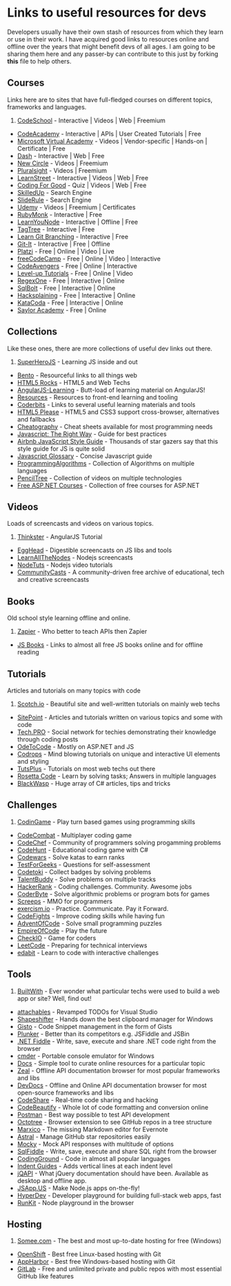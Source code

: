 # Links to useful resources for devs

Developers usually have their own stash of resources from which they learn or use in their work. I have acquired good links to resources online and offline over the years that might benefit devs of all ages. I am going to be sharing them here and any passer-by can contribute to this just by forking **this** file to help others.

## Courses

Links here are to sites that have full-fledged courses on different topics, frameworks and languages.
 
1. [CodeSchool](http://www.codeschool.com) - Interactive | Videos | Web | Freemium
* [CodeAcademy](http://www.codeacademy.com) - Interactive | APIs | User Created Tutorials | Free
* [Microsoft Virtual Academy](http://www.microsoftvirtualacademy.com) - Videos | Vendor-specific | Hands-on | Certificate | Free
* [Dash](https://dash.generalassemb.ly) - Interactive | Web | Free
* [New Circle](http://www.thenewcircle.com) - Videos | Freemium
* [Pluralsight](http://www.pluralsight.com) - Videos | Freemium
* [LearnStreet](http://www.learnstreet.com) - Interactive | Videos | Web | Free
* [Coding For Good](http://cfg.good.is) - Quiz | Videos | Web | Free
* [SkilledUp](http://www.skilledup.com) - Search Engine
* [SlideRule](http://www.mysliderule.com) - Search Engine
* [Udemy](https://www.udemy.com) - Videos | Freemium | Certificates
* [RubyMonk](https://rubymonk.com) - Interactive | Free
* [LearnYouNode](https://github.com/workshopper/learnyounode) - Interactive | Offline | Free
* [TagTree](http://tagtree.tv/) - Interactive | Free
* [Learn Git Branching](http://pcottle.github.io/learnGitBranching/) - Interactive | Free
* [Git-It](https://github.com/jlord/git-it) - Interactive | Free | Offline
* [Platzi](https://courses.platzi.com/) - Free | Online | Video | Live
* [freeCodeCamp](http://www.freecodecamp.com/) - Free | Online | Video | Interactive
* [CodeAvengers](http://www.codeavengers.com/) - Free | Online | Interactive
* [Level-up Tutorials](http://leveluptuts.com/) - Free | Online | Video
* [RegexOne](http://regexone.com) - Free | Interactive | Online
* [SqlBolt](http://sqlbolt.com) - Free | Interactive | Online
* [Hacksplaining](https://www.hacksplaining.com) - Free | Interactive | Online
* [KataCoda](https://katacoda.com/) - Free | Interactive | Online 
* [Saylor Academy](https://learn.saylor.org/) - Free | Online

## Collections

Like these ones, there are more collections of useful dev links out there.

1. [SuperHeroJS](http://www.superherojs.com/) - Learning JS inside and out
* [Bento](http://www.bento.io) - Resourceful links to all things web 
* [HTML5 Rocks](http://www.html5rocks.com) - HTML5 and Web Techs
* [AngularJS-Learning](https://github.com/jmcunningham/AngularJS-Learning) - Butt-load of learning material on AngularJS!
* [Resources](https://github.com/tevko/Resources) - Resources to front-end learning and tooling
* [Coderbits](https://coderbits.com/posts) - Links to several useful learning materials and tools
* [HTML5 Please](http://html5please.com) - HTML5 and CSS3 support cross-browser, alternatives and fallbacks 
* [Cheatography](http://www.cheatography.com) - Cheat sheets available for most programming needs
* [Javascript: The Right Way](http://jstherightway.org) - Guide for best practices
* [Airbnb JavaScript Style Guide](https://github.com/airbnb/javascript) - Thousands of star gazers say that this style guide for JS is quite solid
* [Javascript Glossary](http://www.codecademy.com/glossary/javascript) - Concise Javascript guide
* [ProgrammingAlgorithms](https://www.programmingalgorithms.com/) - Collection of Algorithms on multiple languages
* [PencilTree](https://www.penciltree.com/) - Collection of videos on multiple technologies
* [Free ASP.NET Courses](https://www.asp.net/free-courses) - Collection of free courses for ASP.NET

## Videos

Loads of screencasts and videos on various topics.

1. [Thinkster](http://www.thinkster.io) - AngularJS Tutorial
*  [EggHead](https://egghead.io) - Digestible screencasts on JS libs and tools
*  [LearnAllTheNodes](http://www.learnallthenodes.com/) - Nodejs screencasts
*  [NodeTuts](http://nodetuts.com/) - Nodejs video tutorials
*  [CommunityCasts](http://communitycasts.co/) - A community-driven free archive of educational, tech and creative screencasts


## Books

Old school style learning offline and online.

1. [Zapier](https://zapier.com/learn/apis) - Who better to teach APIs then Zapier
* [JS Books](http://jsbooks.revolunet.com) - Links to almost all free JS books online and for offline reading

## Tutorials

Articles and tutorials on many topics with code

1. [Scotch.io](http://www.scotch.io) - Beautiful site and well-written tutorials on mainly web techs
* [SitePoint](http://www.sitepoint.com) - Articles and tutorials written on various topics and some with code
* [Tech.PRO](http://www.tech.pro) - Social network for techies demonstrating their knowledge through coding posts
* [OdeToCode](http://www.odetocode.com) - Mostly on ASP.NET and JS
* [Codrops](http://www.tympanus.net/codrops) - Mind blowing tutorials on unique and interactive UI elements and styling
* [TutsPlus](http://code.tutsplus.com/) - Tutorials on most web techs out there
* [Rosetta Code](http://www.rosettacode.org) - Learn by solving tasks; Answers in multiple languages
* [BlackWasp](http://www.blackwasp.co.uk/Default.aspx) - Huge array of C# articles, tips and tricks

## Challenges
1. [CodinGame](http://www.codingame.com/) - Play turn based games using programming skills
* [CodeCombat](https://codecombat.com/) - Multiplayer coding game
* [CodeChef](http://www.codechef.com/) - Community of programmers solving progamming problems
* [CodeHunt](https://www.codehunt.com/) - Educational coding game with C#
* [Codewars](http://www.codewars.com/) - Solve katas to earn ranks
* [TestForGeeks](https://tests4geeks.com) - Questions for self-assessment
* [Codetoki](http://codetoki.com) - Collect badges by solving problems
* [TalentBuddy](http;//www.talentbuddy.co) - Solve problems on multiple tracks
* [HackerRank](https://www.hackerrank.com/) - Coding challenges. Community. Awesome jobs
* [CoderByte](http://coderbyte.com) - Solve algorithmic problems or program bots for games
* [Screeps](https://screeps.com/) - MMO for programmers
* [exercism.io](http://exercism.io) - Practice. Communicate. Pay it Forward.
* [CodeFights](https://codefights.com/) - Improve coding skills while having fun
* [AdventOfCode](http://adventofcode.com) - Solve small programming puzzles
* [EmpireOfCode](https://empireofcode.com/) - Play the future
* [CheckIO](https://www.checkio.org/) - Game for coders
* [LeetCode](https://leetcode.com/) - Preparing for technical interviews
* [edabit](https://edabit.com/) - Learn to code with interactive challenges

## Tools

1. [BuiltWith](http://www.builtwith.com) - Ever wonder what particular techs were used to build a web app or site? Well, find out!
* [attachables](http://visualstudiogallery.msdn.microsoft.com/850937ba-ff0b-43cb-badd-4e273b508c32) - Revamped TODOs for Visual Studio
* [Shapeshifter](http://flamefusion.net/software/shapeshifter-clipboard-manager) - Hands down the best clipboard manager for Windows
* [Gisto](http://www.gistoapp.com) - Code Snippet management in the form of Gists
* [Plunker](http://plnkr.co) - Better than its competitors e.g. JSFiddle and JSBin
* [.NET Fiddle](https://dotnetfiddle.net) - Write, save, execute and share .NET code right from the browser
* [cmder](http://bliker.github.io/cmder) - Portable console emulator for Windows
* [Docs](http://www.docs.com) - Simple tool to curate online resources for a particular topic
* [Zeal](http://zealdocs.org/) - Offline API documentation browser for most popular frameworks and libs
* [DevDocs](http://devdocs.io) - Offline and Online API documentation browser for most open-source frameworks and libs
* [CodeShare](http://codeshare.io) - Real-time code sharing and hacking
* [CodeBeautify](http://www.codebeautify.org) - Whole lot of code formatting and conversion online
* [Postman](http://www.getpostman.com) - Best way possible to test API development
* [Octotree](https://github.com/buunguyen/octotree) - Browser extension to see GitHub repos in a tree structure
* [Marxico](http://marxi.co) - The missing Markdown editor for Evernote
* [Astral](http://astralapp.com/) - Manage GitHub star repositories easily
* [Mocky](http://www.mocky.io/) - Mock API responses with multitude of options
* [SqlFiddle](http://www.sqlfiddle.com/) - Write, save, execute and share SQL right from the browser
* [CodingGround](http://www.tutorialspoint.com/codingground.htm) - Code in almost all popular languages
* [Indent Guides](https://visualstudiogallery.msdn.microsoft.com/e792686d-542b-474a-8c55-630980e72c30) - Adds vertical lines at each indent level
* [jQAPI](http://jqapi.com/) - What jQuery documentation should have been. Available as desktop and offline app.
* [JSApp.US](http://jsapp.us/) - Make Node.js apps on-the-fly!
* [HyperDev](https://hyperdev.com/) - Developer playground for building full-stack web apps, fast
* [RunKit](https://runkit.com/home) - Node playground in the browser

## Hosting

1. [Somee.com](https://somee.com) - The best and most up-to-date hosting for free (Windows)
* [OpenShift](https://www.openshift.com) - Best free Linux-based hosting with Git
* [AppHarbor](https://appharbor.com/) - Best free Windows-based hosting with Git
* [GitLab](http://www.gitlab.com) - Free and unlimited private and public repos with most essential GitHub like features
